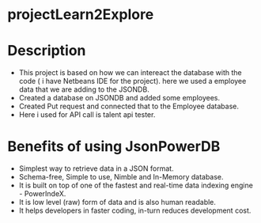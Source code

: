 # projectLearn2Explore

# Description
- This project is based on how we can intereact the database with the code ( i have Netbeans IDE for the project). here we used a employee data that we are adding to the JSONDB. 
- Created a database on JSONDB and added some employees.
- Created Put request and connected that to the Employee database.
- Here i used for API call is talent api tester.

# Benefits of using JsonPowerDB
- Simplest way to retrieve data in a JSON format.
- Schema-free, Simple to use, Nimble and In-Memory database.
- It is built on top of one of the fastest and real-time data indexing engine - PowerIndeX.
- It is low level (raw) form of data and is also human readable.
- It helps developers in faster coding, in-turn reduces development cost.
